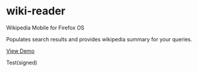 # wiki-reader
Wikipedia Mobile for Firefox OS

Populates search results and provides wikipedia summary for your queries.

[View Demo](http://infinioplus.github.io/wikireader-fxos/)

Test(signed)
